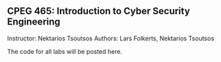## CPEG 465: Introduction to Cyber Security Engineering

Instructor: Nektarios Tsoutsos
Authors: Lars Folkerts, Nektarios Tsoutsos

The code for all labs will be posted here.
